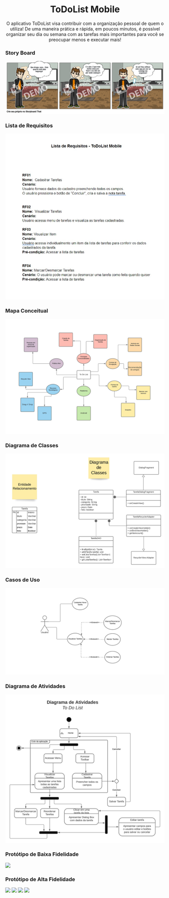 <h1 align=center> ToDoList Mobile </h1>
<p align=center> O aplicativo ToDoList visa contribuir
com a organização pessoal de quem o utiliza! De uma
maneira prática e rápida, em poucos minutos, é possível
organizar seu dia ou semana com as tarefas mais importantes
para você se preocupar menos e executar mais!</p>


<h3> Story Board </h3>
<img src="Documentacao/Storyboard/storyboard-app-highres.png" />

<h3> Lista de Requisitos </h3>
<img src="Documentacao/Requisitos/Lista de Requisitos.jpg" />

<h3> Mapa Conceitual </h3>
<img src="Documentacao/Diagramas/Mapa conceitual.jpeg" />

<h3> Diagrama de Classes </h3>
<img src="Documentacao/Diagramas/Diagrama de classes.jpeg" />

<h3> Casos de Uso </h3>
<img src="Documentacao/Diagramas/Diagrama de Casos de uso.jpeg" />

<h3> Diagrama de Atividades </h3>
<img src="Documentacao/Diagramas/Diagrama de Atividades.jpeg" />

<h3> Protótipo de Baixa Fidelidade </h3>
<img src="Documentacao/Prototipos/Baixa Fidelidade.jpeg" />

<h3> Protótipo de Alta Fidelidade </h3>
<img src="Documentacao/Prototipos/AltaF_NovaTarefa.jpeg" />
<img src="Documentacao/Prototipos/AltaF_Maps.jpeg" />
<img src="Documentacao/Prototipos/AltaF_Listapg.jpeg" />
<img src="Documentacao/Prototipos/AltaF_TelaItem.jpeg" />